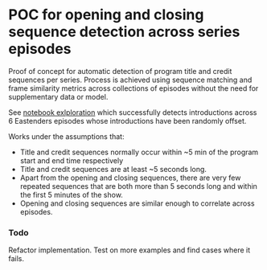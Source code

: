 # POC for opening and closing sequence detection across series episodes
Proof of concept for automatic detection of program title and credit sequences per series. Process is achieved using sequence matching and frame similarity metrics across collections of episodes without the need for supplementary data or model.

See [notebook exlploration](https://github.com/karlsimsBBC/detect-credits/blob/master/_notebooks/initial.ipynb) which successfully detects introductions across 6 Eastenders episodes whose introductions have been randomly offset.

Works under the assumptions that:
* Title and credit sequences normally occur within ~5 min of the program start and end time respectively
* Title and credit sequences are at least ~5 seconds long.
* Apart from the opening and closing sequences, there are very few repeated sequences that are both more than 5 seconds long and within the first 5 minutes of the show.
* Opening and closing sequences are similar enough to correlate across episodes.

### Todo
Refactor implementation.
Test on more examples and find cases where it fails.

